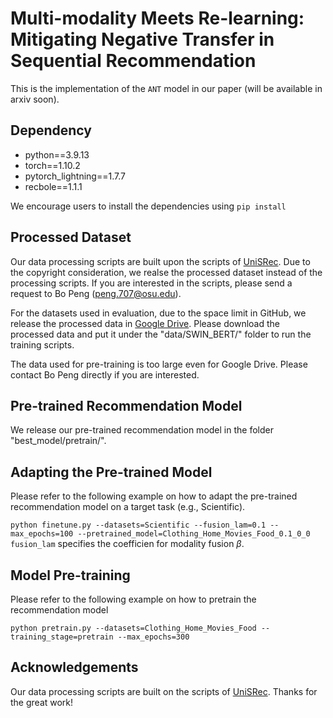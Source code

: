 # Multi-modality Meets Re-learning: Mitigating Negative Transfer in Sequential Recommendation

This is the implementation of the $\mathtt{ANT}$ model in our paper (will be available in arxiv soon).

## Dependency

- python==3.9.13
- torch==1.10.2
- pytorch\_lightning==1.7.7 
- recbole==1.1.1

We encourage users to install the dependencies using `pip install`

## Processed Dataset
Our data processing scripts are built upon the scripts of [UniSRec](https://github.com/RUCAIBox/UniSRec). 
Due to the copyright consideration, we realse the processed dataset instead of the processing scripts.
If you are interested in the scripts, please send a request to Bo Peng (peng.707@osu.edu).

For the datasets used in evaluation, due to the space limit in GitHub, 
we release the processed data in [Google Drive](https://drive.google.com/drive/folders/1UH7b2EkjthqLJrXdEyzHX-9O2hCbw71G?usp=sharing).
Please download the processed data and put it under the "data/SWIN\_BERT/" folder to run the training scripts.

The data used for pre-training is too large even for Google Drive. Please contact Bo Peng directly if you are interested.

## Pre-trained Recommendation Model
We release our pre-trained recommendation model in the folder "best\_model/pretrain/".

## Adapting the Pre-trained Model
Please refer to the following example on how to adapt the pre-trained recommendation model on a target task (e.g., Scientific).

`python finetune.py --datasets=Scientific --fusion_lam=0.1 --max_epochs=100 --pretrained_model=Clothing_Home_Movies_Food_0.1_0_0`
<code>fusion\_lam</code> specifies the coefficien for modality fusion $\beta$.

## Model Pre-training
Please refer to the following example on how to pretrain the recommendation model

`python pretrain.py --datasets=Clothing_Home_Movies_Food --training_stage=pretrain --max_epochs=300`

## Acknowledgements
Our data processing scripts are built on the scripts of [UniSRec](https://github.com/RUCAIBox/UniSRec). Thanks for the great work!
